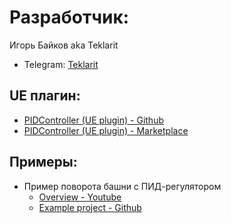 # Разработчик:

Игорь Байков aka Teklarit

- Telegram: [Teklarit](https://t.me/Teklarit)

## UE плагин:

- [PIDController (UE plugin) - Github](https://github.com/Teklarit/PIDController.git)
- [PIDController (UE plugin) - Marketplace]()

## Примеры:

- Пример поворота башни с ПИД-регулятором
    - [Overview - Youtube](https://youtu.be/8oIjRFTFtcQ)
    - [Example project - Github](https://github.com/Teklarit/TankTurretPIDExample.git)